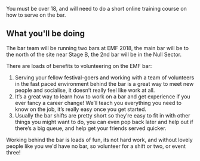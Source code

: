 You must be over 18, and will need to do a short online training course on how to serve on the bar.

## What you'll be doing

The bar team will be running two bars at EMF 2018, the main bar will be to the north of the site near Stage B, the 2nd bar will be in the Null Sector.

There are loads of benefits to volunteering on the EMF bar:

1. Serving your fellow festival-goers and working with a team of volunteers in the fast paced environment behind the bar is a great way to meet new people and socialise, it doesn’t really feel like work at all.
2. It’s a great way to learn how to work on a bar and get experience if you ever fancy a career change! We’ll teach you everything you need to know on the job, it’s really easy once you get started.
3. Usually the bar shifts are pretty short so they’re easy to fit in with other things you might want to do, you can even pop back later and help out if there’s a big queue, and help get your friends served quicker.

Working behind the bar is loads of fun, its not hard work, and without lovely people like you we'd have no bar, so volunteer for a shift or two, or event three!

